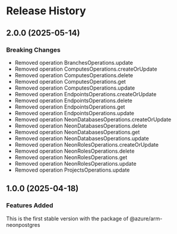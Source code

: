 # Release History
    
## 2.0.0 (2025-05-14)
    
### Breaking Changes

  - Removed operation BranchesOperations.update
  - Removed operation ComputesOperations.createOrUpdate
  - Removed operation ComputesOperations.delete
  - Removed operation ComputesOperations.get
  - Removed operation ComputesOperations.update
  - Removed operation EndpointsOperations.createOrUpdate
  - Removed operation EndpointsOperations.delete
  - Removed operation EndpointsOperations.get
  - Removed operation EndpointsOperations.update
  - Removed operation NeonDatabasesOperations.createOrUpdate
  - Removed operation NeonDatabasesOperations.delete
  - Removed operation NeonDatabasesOperations.get
  - Removed operation NeonDatabasesOperations.update
  - Removed operation NeonRolesOperations.createOrUpdate
  - Removed operation NeonRolesOperations.delete
  - Removed operation NeonRolesOperations.get
  - Removed operation NeonRolesOperations.update
  - Removed operation ProjectsOperations.update
    
    
## 1.0.0 (2025-04-18)

### Features Added

This is the first stable version with the package of @azure/arm-neonpostgres
